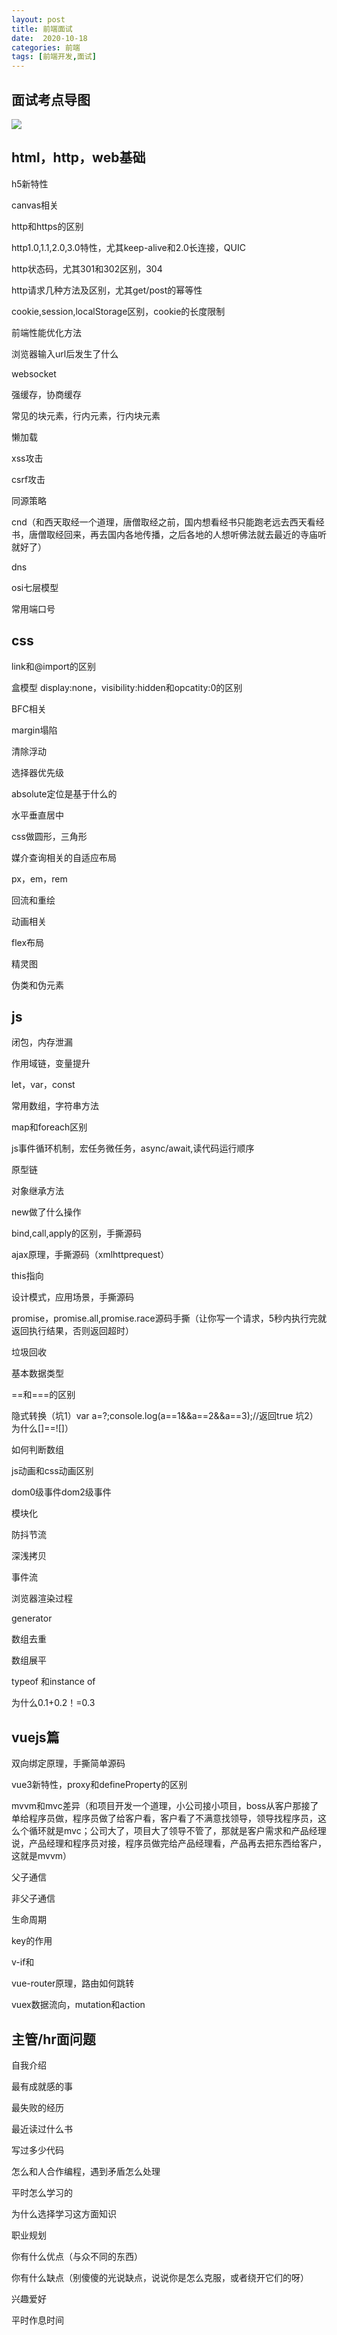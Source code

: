 ```yaml
---
layout: post
title: 前端面试
date:  2020-10-18
categories: 前端
tags: [前端开发,面试]
---
```

## 面试考点导图

<img src="/img/mianshi.png"></img>

## html，http，web基础

h5新特性

canvas相关

http和https的区别

http1.0,1.1,2.0,3.0特性，尤其keep-alive和2.0长连接，QUIC

http状态码，尤其301和302区别，304

http请求几种方法及区别，尤其get/post的幂等性

cookie,session,localStorage区别，cookie的长度限制

前端性能优化方法

浏览器输入url后发生了什么

websocket

强缓存，协商缓存

常见的块元素，行内元素，行内块元素

懒加载

xss攻击

csrf攻击

同源策略

cnd（和西天取经一个道理，唐僧取经之前，国内想看经书只能跑老远去西天看经书，唐僧取经回来，再去国内各地传播，之后各地的人想听佛法就去最近的寺庙听就好了）

dns

osi七层模型

常用端口号

## css

link和@import的区别

盒模型
display:none，visibility:hidden和opcatity:0的区别

BFC相关

margin塌陷

清除浮动

选择器优先级

absolute定位是基于什么的

水平垂直居中

css做圆形，三角形

媒介查询相关的自适应布局

px，em，rem

回流和重绘

动画相关

flex布局

精灵图

伪类和伪元素

## js 


闭包，内存泄漏

作用域链，变量提升

let，var，const

常用数组，字符串方法

map和foreach区别

js事件循环机制，宏任务微任务，async/await,读代码运行顺序

原型链

对象继承方法

new做了什么操作

bind,call,apply的区别，手撕源码

ajax原理，手撕源码（xmlhttprequest）

this指向

设计模式，应用场景，手撕源码

promise，promise.all,promise.race源码手撕（让你写一个请求，5秒内执行完就返回执行结果，否则返回超时）

垃圾回收

基本数据类型

==和===的区别

隐式转换（坑1）var a=?;console.log(a==1&&a==2&&a==3);//返回true 坑2）为什么[]==![]）

如何判断数组

js动画和css动画区别

dom0级事件dom2级事件

模块化

防抖节流

深浅拷贝

事件流

浏览器渲染过程

generator

数组去重

数组展平

typeof 和instance of

为什么0.1+0.2！=0.3

## vuejs篇

双向绑定原理，手撕简单源码

vue3新特性，proxy和defineProperty的区别

mvvm和mvc差异（和项目开发一个道理，小公司接小项目，boss从客户那接了单给程序员做，程序员做了给客户看，客户看了不满意找领导，领导找程序员，这么个循环就是mvc；公司大了，项目大了领导不管了，那就是客户需求和产品经理说，产品经理和程序员对接，程序员做完给产品经理看，产品再去把东西给客户，这就是mvvm）

父子通信

非父子通信

生命周期

key的作用

v-if和

vue-router原理，路由如何跳转

vuex数据流向，mutation和action

## 主管/hr面问题

自我介绍

最有成就感的事

最失败的经历

最近读过什么书

写过多少代码

怎么和人合作编程，遇到矛盾怎么处理

平时怎么学习的

为什么选择学习这方面知识

职业规划

你有什么优点（与众不同的东西）

你有什么缺点（别傻傻的光说缺点，说说你是怎么克服，或者绕开它们的呀）

兴趣爱好

平时作息时间
